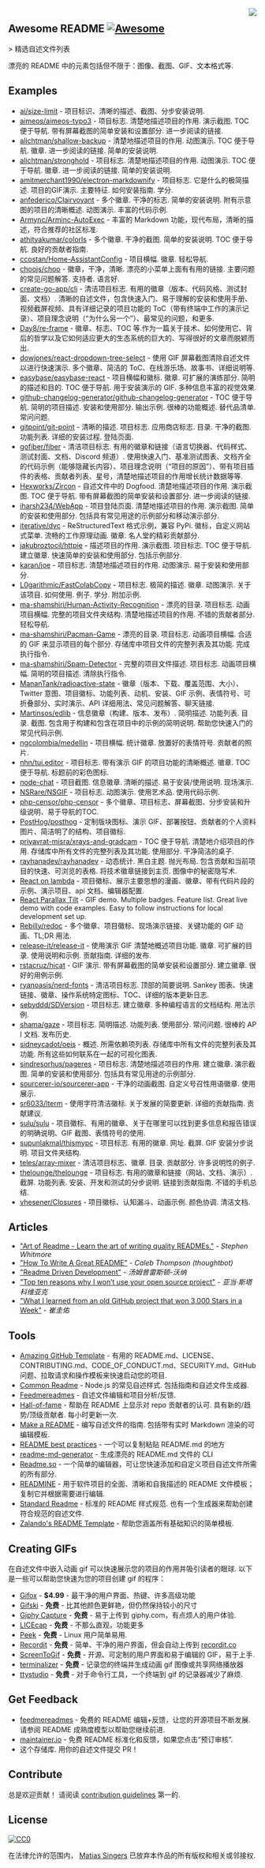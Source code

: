 <div class="github-widget" data-repo="matiassingers/awesome-readme"></div>

<img src="https://raw.githubusercontent.com/matiassingers/awesome-readme/master/icon.png" align="right" />

## Awesome README [![Awesome](https://cdn.rawgit.com/sindresorhus/awesome/d7305f38d29fed78fa85652e3a63e154dd8e8829/media/badge.svg)](https://github.com/sindresorhus/awesome#readme)
&gt; 精选自述文件列表

漂亮的 README 中的元素包括但不限于：图像、截图、GIF、文本格式等.

## Examples

- [ai/size-limit](https://github.com/ai/size-limit#readme) - 项目标识、清晰的描述、截图、分步安装说明.
- [aimeos/aimeos-typo3](https://github.com/aimeos/aimeos-typo3#readme)  - 项目标志. 清楚地描述项目的作用. 演示截图.  TOC 便于导航. 带有屏幕截图的简单安装和设置部分. 进一步阅读的链接.
- [alichtman/shallow-backup](https://github.com/alichtman/shallow-backup)  - 清楚地描述项目的作用. 动图演示.  TOC 便于导航. 徽章. 进一步阅读的链接. 简单的安装说明.
- [alichtman/stronghold](https://github.com/alichtman/stronghold#readme)  - 项目标志. 清楚地描述项目的作用. 动图演示.  TOC 便于导航. 徽章. 进一步阅读的链接. 简单的安装说明.
- [amitmerchant1990/electron-markdownify](https://github.com/amitmerchant1990/electron-markdownify#readme)  - 项目标志. 它是什么的极简描述. 项目的GIF演示. 主要特征. 如何安装指南. 学分.
- [anfederico/Clairvoyant](https://github.com/anfederico/Clairvoyant#readme)  - 多个徽章. 干净的标志. 简单的安装说明. 附有示意图的项目的清晰概述. 动图演示. 丰富的代码示例.
- [Armync/Arminc-AutoExec](https://github.com/ArmynC/ArminC-AutoExec/#readme) - 丰富的 Markdown 功能，现代布局，清晰的描述，符合推荐的社区标准.
- [athityakumar/colorls](https://github.com/athityakumar/colorls#readme)  - 多个徽章. 干净的截图. 简单的安装说明.  TOC 便于导航. 良好的贡献者指南.
- [ccostan/Home-AssistantConfig](https://github.com/CCOSTAN/Home-AssistantConfig#readme)  - 项目横幅. 徽章. 轻松导航.
- [choojs/choo](https://github.com/choojs/choo#readme)  - 徽章，干净，清晰. 漂亮的小菜单上面有有用的链接. 主要问题的常见问题解答. 支持者. 语言好.
- [create-go-app/cli](https://github.com/create-go-app/cli#readme)  - 清洁项目标志. 有用的徽章（版本、代码风格、测试封面、文档）. 清晰的自述文件，包含快速入门、易于理解的安装和使用手册、视频截屏视频、具有详细记录的项目功能的 ToC（带有终端中工作的演示记录）、项目理念说明（“为什么另一个”）、最常见的问题，和更多.
- [Day8/re-frame](https://github.com/Day8/re-frame#readme) - 徽章、标志、TOC 等.作为一篇关于技术、如何使用它、背后的哲学以及它如何适应更大的生态系统的巨大的、写得很好的文章而脱颖而出.
- [dowjones/react-dropdown-tree-select](https://github.com/dowjones/react-dropdown-tree-select#readme)  - 使用 GIF 屏幕截图清除自述文件以进行快速演示. 多个徽章、简洁的 ToC、在线游乐场、故事书、详细说明等.
- [easybase/easybase-react](https://github.com/easybase/easybase-react#readme)  - 项目横幅和徽标. 徽章. 可扩展的演练部分. 简明的描述和目的.  TOC 便于导航. 用于安装演示的 GIF. 多种信息丰富的视觉效果.
- [github-changelog-generator/github-changelog-generator](https://github.com/github-changelog-generator/github-changelog-generator#readme)  - TOC 便于导航. 简明的项目描述. 安装和使用部分. 输出示例. 很棒的功能概述. 替代品清单. 常问问题.
- [gitpoint/git-point](https://github.com/gitpoint/git-point#readme)  - 清晰的描述. 项目标志. 应用商店标志. 目录. 干净的截图. 功能列表. 详细的安装过程. 登陆页面.
- [gofiber/fiber](https://github.com/gofiber/fiber#readme)  - 清洁项目标志. 有用的徽章和链接（语言切换器、代码样式、测试封面、文档、Discord 频道）. 使用快速入门、基准测试图表、文档齐全的代码示例（能够隐藏长内容）、项目理念说明（“项目的原因”）、带有项目插件的表格、贡献者列表、星号，清楚地描述项目的作用增长统计数据等等.
- [Hexworks/Zircon](https://github.com/Hexworks/zircon#readme)  - 自述文件中的 Dogfood. 清楚地描述项目的作用. 演示截图.  TOC 便于导航. 带有屏幕截图的简单安装和设置部分. 进一步阅读的链接.
- [iharsh234/WebApp](https://github.com/iharsh234/WebApp#readme)  - 项目登陆页面. 清楚地描述项目的作用. 演示截图. 简单的安装和使用部分. 包括具有常见用途的示例部分和移动演示部分.
- [iterative/dvc](https://github.com/iterative/dvc#readme)  - ReStructuredText 格式示例，兼容 PyPi. 徽标，自定义网站式菜单. 流畅的工作原理动画. 徽章. 名人堂的精彩贡献部分.
- [jakubroztocil/httpie](https://github.com/jakubroztocil/httpie#readme)  - 描述项目的作用. 演示截图. 项目标志.  TOC 便于导航. 建立徽章. 快速简单的安装和使用部分. 包括示例部分.
- [karan/joe](https://github.com/karan/joe#readme)  - 项目标志. 清楚地描述项目的作用. 动图演示. 易于安装和使用部分.
- [L0garithmic/FastColabCopy](https://github.com/L0garithmic/FastColabCopy#readme)  - 项目标志. 极简的描述. 徽章. 动图演示. 关于该项目. 如何使用. 例子. 学分. 附加示例. 
- [ma-shamshiri/Human-Activity-Recognition](https://github.com/ma-shamshiri/Human-Activity-Recognition#readme)  - 漂亮的目录. 项目标志. 动画项目横幅. 完整的项目文件夹结构. 清楚地描述项目的作用. 不错的贡献者部分. 轻松导航.
- [ma-shamshiri/Pacman-Game](https://github.com/ma-shamshiri/Pacman-Game#readme)  - 漂亮的目录. 项目标志. 动画项目横幅. 合适的 GIF 来显示项目的每个部分. 存储库中项目文件的完整列表及其功能. 完成执行指令.
- [ma-shamshiri/Spam-Detector](https://github.com/ma-shamshiri/Spam-Detector#readme)  - 完整的项目文件描述. 项目标志. 动画项目横幅. 简明的项目描述. 清除执行指令.
- [MananTank/radioactive-state](https://github.com/MananTank/radioactive-state#readme) - 徽章（版本、下载、覆盖范围、大小）、Twitter 意图、项目徽标、功能列表、动机、安装、GIF 示例、表情符号、可折叠部分、实时演示、API 详细用法、常见问题解答、聊天链接.
- [Martinsos/edlib](https://github.com/Martinsos/edlib#readme)  - 信息徽章（构建、版本、发布）. 简明描述. 功能列表. 目录. 截图. 包含用于构建和包含在项目中的示例的简明说明. 帮助您快速入门的常见代码示例.
- [ngcolombia/medellin](https://github.com/ngcolombia/medellin#readme)  - 项目横幅. 统计徽章. 放置好的表情符号. 贡献者的照片.
- [nhn/tui.editor](https://github.com/nhn/tui.editor#readme)  - 项目标志. 带有演示 GIF 的项目功能的清晰概述. 徽章.  TOC 便于导航. 标题前的彩色图标.
- [node-chat](https://github.com/IgorAntun/node-chat#readme)  - 项目截图. 信息徽章. 清晰的描述. 易于安装/使用说明. 现场演示.
- [NSRare/NSGIF](https://github.com/NSRare/NSGIF#readme)  - 项目标志. 动图演示. 使用艺术品. 使用代码示例.
- [php-censor/php-censor](https://github.com/php-censor/php-censor#readme) - 多个徽章、项目标志、屏幕截图、分步安装和升级说明、易于导航的TOC.
- [PostHog/posthog](https://github.com/PostHog/posthog#readme) - 定制版块图标、演示 GIF、部署按钮、贡献者的个人资料图片、简洁明了的结构、项目徽标.
- [priyavrat-misra/xrays-and-gradcam](https://github.com/priyavrat-misra/xrays-and-gradcam#readme)  - TOC 便于导航. 清楚地介绍项目的作用. 存储库中所有文件的完整列表及其功能. 使用部分. 干净简洁的桌子.
- [rayhanadev/rayhanadev](https://github.com/rayhanadev/rayhanadev#readme)  - 动态统计. 黑白主题. 抛光布局. 包含贡献和当前项目的快速、可浏览的表格. 将技术徽章链接到主页. 图像中的秘密隐写术.
- [React on lambda](https://github.com/sultan99/react-on-lambda#readme) - 项目徽标、展示主要思想的漫画、徽章、带有代码片段的示例、演示项目、api 文档、编辑器配置.
- [React Parallax Tilt](https://github.com/mkosir/react-parallax-tilt#readme) - GIF demo. Multiple badges. Feature list. Great live demo with code examples. Easy to follow instructions for local development set up.
- [Rebilly/redoc](https://github.com/Redocly/redoc#readme) - 多个徽章、项目徽标、现场演示链接、关键功能的 GIF 动画、TL;DR 用法.
- [release-it/release-it](https://github.com/release-it/release-it#readme)  - 使用演示 GIF 清楚地概述项目功能. 徽章. 可扩展的目录. 使用说明和示例. 贡献指南. 详细的发布.
- [rstacruz/hicat](https://github.com/rstacruz/hicat#readme)  - GIF 演示. 带有屏幕截图的简单安装和设置部分. 建立徽章. 很好的用例示例.
- [ryanoasis/nerd-fonts](https://github.com/ryanoasis/nerd-fonts#readme)  - 清洁项目标志. 顶部的简要说明.  Sankey 图表、快速链接、徽章、操作系统特定图标、TOC、详细的版本更新日志.
- [sebyddd/SDVersion](https://github.com/sebyddd/SDVersion#readme)  - 项目标志. 建立徽章. 多种编程语言的文档结构. 用法示例.
- [shama/gaze](https://github.com/shama/gaze#readme)  - 项目标志. 简明描述. 功能列表. 使用部分. 常问问题. 很棒的 AP​​I 文档. 发布历史.
- [sidneycadot/oeis](https://github.com/sidneycadot/oeis#readme)  - 概述. 所需依赖项列表. 存储库中所有文件的完整列表及其功能. 所有这些如何联系在一起的可视化图表.
- [sindresorhus/pageres](https://github.com/sindresorhus/pageres#readme)  - 项目标志. 清楚地描述项目的作用. 建立徽章. 演示截图. 简单的安装和使用部分. 包括具有常见用途的示例部分.
- [sourcerer-io/sourcerer-app](https://github.com/sourcerer-io/sourcerer-app#readme)  - 干净的动画截图. 自定义号召性用语徽章. 使用展示.
- [sr6033/lterm](https://github.com/sr6033/lterm#readme)  - 使用字符清洁徽标. 关于发展的简要更新. 详细的贡献指南. 贡献建议.
- [sulu/sulu](https://github.com/sulu/sulu#readme) - 项目徽标、有用的徽章、关于在哪里可以找到更多信息和报告错误的明确说明、GIF 截图、表情符号的使用.
- [supunlakmal/thismypc](https://github.com/supunlakmal/thismypc#readme)  - 项目标志. 有用的徽章. 网址. 截屏.  GIF 安装分步说明. 项目文件夹结构.
- [teles/array-mixer](https://github.com/teles/array-mixer#readme)  - 清洁项目标志、徽章. 目录. 贡献部分. 许多说明性的例子.
- [thelounge/thelounge](https://github.com/thelounge/thelounge#readme)  - 项目标志. 有用的徽章和链接（网站、文档、演示）. 截屏. 功能列表. 安装、开发和测试的分步说明. 链接到贡献指南. 不错的手机总结.
- [vhesener/Closures](https://github.com/vhesener/Closures#readme)  - 项目徽标、认知漏斗、动画示例. 颜色协调. 清洁文档.

## Articles

- ["Art of Readme - Learn the art of writing quality READMEs."](https://github.com/noffle/art-of-readme#readme) - *Stephen Whitmore*
- ["How To Write A Great README"](https://thoughtbot.com/blog/how-to-write-a-great-readme) - *Caleb Thompson (thoughtbot)*
- ["Readme Driven Development"](https://tom.preston-werner.com/2010/08/23/readme-driven-development.html) - *汤姆普雷斯顿-沃纳*
- ["Top ten reasons why I won’t use your open source project"](https://changelog.com/posts/top-ten-reasons-why-i-wont-use-your-open-source-project) - *亚当·斯塔科维亚克*
- ["What I learned from an old GitHub project that won 3,000 Stars in a Week"](https://www.freecodecamp.org/news/what-i-learned-from-an-old-github-project-that-won-3-000-stars-in-a-week-628349a5ee14/) - *崔圭佑*

## Tools

- [Amazing GitHub Template](https://github.com/dec0dOS/amazing-github-template#readme) - 有用的 README.md、LICENSE、CONTRIBUTING.md、CODE_OF_CONDUCT.md、SECURITY.md、GitHub 问题、拉取请求和操作模板来快速启动您的项目.
- [Common Readme](https://github.com/noffle/common-readme#readme)  - Node.js 的常见自述样式. 包括指南和自述文件生成器.
- [Feedmereadmes](https://github.com/lappleapple/feedmereadmes#readme) - 自述文件编辑和项目分析/反馈.
- [Hall-of-fame](https://github.com/sourcerer-io/hall-of-fame#readme)  - 帮助在 README 上显示对 repo 贡献者的认可. 具有新的/趋势/顶级贡献者. 每小时更新一次.
- [Make a README](https://www.makeareadme.com/)  - 编写自述文件的指南. 包括带有实时 Markdown 渲染的可编辑模板.
- [README best practices](https://github.com/jehna/readme-best-practices#readme) - 一个可以复制粘贴 README.md 的地方
- [readme-md-generator](https://github.com/kefranabg/readme-md-generator#readme) - 生成漂亮的 README.md 文件的 CLI
- [Readme.so](https://readme.so/) - 一个简单的编辑器，可让您快速添加和自定义项目自述文件所需的所有部分.
- [READMINE](https://github.com/mhucka/readmine)  - 用于软件项目的全面、清晰和自我描述的 README 文件模板； 复制它并根据需要进行编辑.
- [Standard Readme](https://github.com/RichardLitt/standard-readme#readme)  - 标准的 README 样式规范. 也有一个生成器来帮助创建符合规范的自述文件.
- [Zalando's README Template](https://github.com/zalando/zalando-howto-open-source/blob/master/READMEtemplate.md#readme) - 帮助您涵盖所有基础知识的简单模板.

## Creating GIFs

在自述文件中嵌入动画 gif 可以快速展示您的项目的作用并吸引读者的眼球. 以下是一些可以帮助您快速为您的项目创建 gif 的程序：

- [Gifox](https://gifox.io) - **$4.99** - 最干净的用户界面、热键、许多高级功能
- [Gifski](https://github.com/sindresorhus/Gifski#readme) - **免费** - 比其他颜色更鲜艳，但仍然保持较小的尺寸
- [Giphy Capture](https://giphy.com/apps/giphycapture) - **免费** - 易于上传到 giphy.com，有点烦人的用户体验.
- [LICEcap](https://www.cockos.com/licecap/) - **免费** - 不那么直观，功能更多
- [Peek](https://github.com/phw/peek#readme) - **免费** - Linux 用户简单易用.
- [Recordit](https://recordit.co/) - **免费** - 简单、干净的用户界面，但会自动上传到 [recordit.co](https://recordit.co/)
- [ScreenToGif](https://github.com/NickeManarin/ScreenToGif/) - **免费** - 开源、可定制的用户界面和易于编辑的 GIF，易于上手.
- [terminalizer](https://github.com/faressoft/terminalizer) - **免费** - 记录您的终端并生成动画 gif 图像或共享网络播放器
- [ttystudio](https://github.com/chjj/ttystudio#readme) - **免费** - 对于命令行工具，一个终端到 gif 的记录器减少了麻烦.

## Get Feedback

- [feedmereadmes](https://github.com/LappleApple/feedmereadmes#readme)  - 免费的 README 编辑+反馈，让您的开源项目不断发展. 请参阅 README 成熟度模型以帮助您继续前进.
- [maintainer.io](https://maintainer.io/) - 免费 README 标准化和反馈，如果您点击“预订审核”.
 - 这个存储库. 用你的自述文件提交 PR！

## Contribute

总是欢迎贡献！
请阅读 [contribution guidelines](https://github.com/matiassingers/awesome-readme/blob/master/contributing.md) 第一的.

## License

[![CC0](https://licensebuttons.net/p/zero/1.0/88x31.png)](https://creativecommons.org/publicdomain/zero/1.0/)

在法律允许的范围内， [Matias Singers](https://mts.io) 已放弃本作品的所有版权和相关或邻接权.
